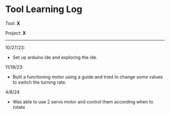 # Tool Learning Log

Tool: **X**

Project: **X**

---

10/27/23:
* Set up arduino ide and exploring the ide.

11/19/23:
* Built a functioning motor using a guide and tried to change some values to switch the turning rate.

4/8/24
* Was able to use 2 servo motor and control them according when to rotate


<!-- 
* Links you used today (websites, videos, etc)
* Things you tried, progress you made, etc
* Challenges, a-ha moments, etc
* Questions you still have
* What you're going to try next
-->

